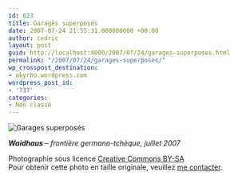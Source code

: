```yaml
---
id: 623
title: Garages superposés
date: 2007-07-24 21:55:31.000000000 +00:00
author: cedric
layout: post
guid: http://localhost:4000/2007/07/24/garages-superposes.html
permalink: "/2007/07/24/garages-superposes/"
wp_crosspost_destination:
- akyrho.wordpress.com
wordpress_post_id:
- '737'
categories:
- Non classé
---
```

![Garages superposés](/images/2007/10/450x-s_01-nuremberg-20070630-12.JPG)

_**Waidhaus** &#8211; frontière germano-tchèque, juillet 2007_

Photographie sous licence [Creative Commons BY-SA](http://creativecommons.org/licenses/by-sa/2.0/be/deed.fr)  
Pour obtenir cette photo en taille originale, veuillez [me contacter](http://www.parenthese.be/contact/).